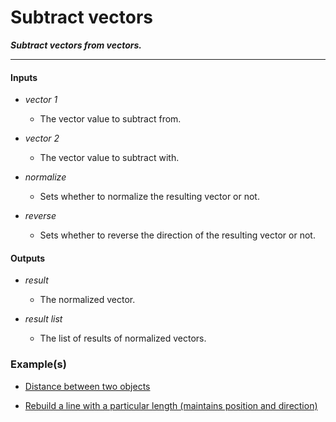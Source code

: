 # Subtract vectors

**_Subtract vectors from vectors._**

---


#### Inputs

* _vector 1_

  * The vector value to subtract from.

* _vector 2_

  * The vector value to subtract with.

* _normalize_

  * Sets whether to normalize the resulting vector or not.

* _reverse_

  * Sets whether to reverse the direction of the resulting vector or not.


#### Outputs

* _result_

  * The normalized vector.

* _result list_

  * The list of results of normalized vectors.


### Example(s)

* <a href="https://creator.trimble.com/graph?assetURI=whp:e62cef33-0959-4264-8149-d4c7d5329b43&version=latest" target="_blank">Distance between two objects</a>

* <a href="https://creator.trimble.com/graph?assetURI=whp:361fa77b-b50b-4853-82d2-67934e26e7f7&version=latest" target="_blank">Rebuild a line with a particular length (maintains position and direction)</a>

